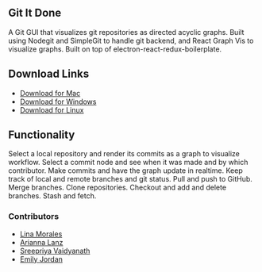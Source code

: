 ## Git It Done

A Git GUI that visualizes git repositories as directed acyclic graphs. Built using Nodegit and SimpleGit to handle git backend, and React Graph Vis to visualize graphs. Built on top of electron-react-redux-boilerplate.

## Download Links

- [Download for Mac]()
- [Download for Windows]()
- [Download for Linux]()

## Functionality

Select a local repository and render its commits as a graph to visualize workflow.
Select a commit node and see when it was made and by which contributor.
Make commits and have the graph update in realtime.
Keep track of local and remote branches and git status.
Pull and push to GitHub.
Merge branches.
Clone repositories.
Checkout and add and delete branches.
Stash and fetch.

### Contributors
- [Lina Morales](https://github.com/sixxta)
- [Arianna Lanz](https://github.com/AriannaLanz)
- [Sreepriya Vaidyanath](https://github.com/SreepriyaV)
- [Emily Jordan](https://github.com/echjordan)


```![Image](src)
